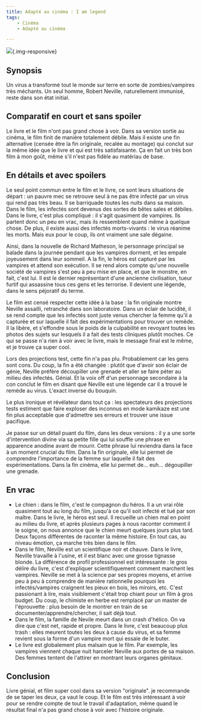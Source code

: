```yaml
---
title: Adapté au cinéma : I am legend
tags:
    - Cinéma
    - Adapté au cinéma

---
```


![](/images/the-prestige.png){.img-responsive}

<!--more-->

## Synopsis

Un virus a transformé tout le monde sur terre en sorte de zombies/vampires très méchants. Un seul homme, Robert Neville, naturellement immunisé, reste dans son état initial.

## Comparatif en court et sans spoiler

Le livre et le film n'ont pas grand chose à voir. Dans sa version sortie au cinéma, le film finit de manière totalement débile. Mais il existe une fin alternative (censée être la fin originale, recalée au montage) qui conclut sur la même idée que le livre et qui est très satisfaisante. Ça en fait un très bon film à mon goût, même s'il n'est pas fidèle au matériau de base.

## En détails et avec spoilers

Le seul point commun entre le film et le livre, ce sont leurs situations de départ : un pauvre mec se retrouve seul à ne pas être infecté par un virus qui rend pas très beau. Il se barriquade toutes les nuits dans sa maison. Dans le film, les infectés sont devenus des sortes de bêtes sales et débiles. Dans le livre, c'est plus compliqué : il s'agit quasiment de vampires. Ils partent donc un peu en vrac, mais ils ressemblent quand même à quelque chose. De plus, il existe aussi des infectés morts-vivants : le virus réanime les morts. Mais eux pour le coup, ils ont vraiment une sale dégaine.

Ainsi, dans la nouvelle de Richard Matheson, le personnage principal se balade dans la journée pendant que les vampires dorment, et les empale joyeusement dans leur sommeil. A la fin, le héros est capturé par les vampires et attend son exécution. Il se rend alors compte qu'une nouvelle société de vampires s'est peu à peu mise en place, et que le monstre, en fait, c'est lui. Il est le dernier représentant d'une ancienne civilisation, tueur furtif qui assassine tous ces gens et les terrorise. Il devient une légende, dans le sens péjoratif du terme.

Le film est censé respecter cette idée à la base : la fin originale montre Neville assailli, retranché dans son laboratoire. Dans un éclair de lucidité, il se rend compte que les infectés sont juste venus chercher la femme qu'il a capturée et sur laquelle il fait des expérimentations pour trouver un remède. Il la libère, et s'effondre sous le poids de la culpabilité en revoyant toutes les photos des sujets sur lesquels il a fait des tests cliniques plutôt moches. Ce qui se passe n'a rien à voir avec le livre, mais le message final est le même, et je trouve ça super cool.

Lors des projections test, cette fin n'a pas plu. Probablement car les gens sont cons. Du coup, la fin a été changée : plutôt que d'avoir son éclair de génie, Neville préfère découpiller une grenade et aller se faire péter au milieu des infectés. Génial. Et la voix off d'un personnage secondaire à la con conclut le film en disant que Neville est une légende car il a trouvé le remède au virus. L'exact inverse du bouquin.

Le plus ironique et révélateur dans tout ça : les spectateurs des projections tests estiment que faire exploser des inconnus en mode kamikaze est une fin plus acceptable que d'admettre ses erreurs et trouver une issue pacifique.

Je passe sur un détail puant du film, dans les deux versions : il y a une sorte d'intervention divine via sa petite fille qui lui souffle une phrase en apparence anodine avant de mourir. Cette phrase lui reviendra dans la face à un moment crucial du film. Dans la fin originale, elle lui permet de comprendre l'importance de la femme sur laquelle il fait des expérimentations. Dans la fin cinéma, elle lui permet de... euh... dégoupiller une grenade.

## En vrac

* Le chien : dans le film, c'est le compagnon du héros. Il a un vrai rôle quasiment tout au long du film, jusqu'à ce qu'il soit infecté et tué par son maître. Dans le livre, le héros est seul. Il recueille un chien mal en point au milieu du livre, et après plusieurs pages à nous raconter comment il le soigne, on nous annonce que le chien meurt quelques jours plus tard. Deux façons différentes de raconter la même histoire. En tout cas, au niveau émotion, ça marche très bien dans le film.
* Dans le film, Neville est un scientifique noir et chauve. Dans le livre, Neville travaille à l'usine, et il est blanc avec une grosse tignasse blonde. La différence de profil professionnel est intéressante : le gros délire du livre, c'est d'expliquer scientifiquement comment marchent les vampires. Neville se met à la science par ses propres moyens, et arrive peu à peu à comprendre de manière rationnelle pourquoi les infectés/vampires craignent les pieux en bois, les miroirs, etc. C'est passionant à lire, mais visiblement c'était trop chiant pour un film à gros budget. Du coup, le chimiste en herbe est remplacé par un master de l'éprouvette : plus besoin de le montrer en train de se documenter/apprendre/chercher, il sait déjà tout.
* Dans le film, la famille de Nevile meurt dans un crash d'hélico. On va dire que c'est net, rapide et propre. Dans le livre, c'est beaucoup plus trash : elles meurent toutes les deux à cause du virus, et sa femme revient sous la forme d'un vampire mort qui essaie de le buter.
* Le livre est globalement plus malsain que le film. Par exemple, les vampires viennent chaque nuit harceler Neville aux portes de sa maison. Des femmes tentent de l'attirer en montrant leurs organes génitaux.

## Conclusion

Livre génial, et film super cool dans sa version "originale". je recommande de se taper les deux, ça vaut le coup. Et le film est très intéressant à voir pour se rendre compte de tout le travail d'adaptation, même quand le résultat final n'a pas grand chose à voir avec l'histoire originale.
